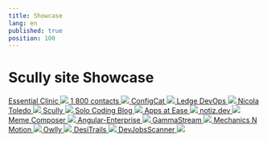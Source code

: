 ```yaml
---
title: Showcase
lang: en
published: true
position: 100
---
```


# Scully site Showcase

<div class="docs-showcase">

<a href="https://www.essentialclinic.ca/">
  Essential Clinic
  <img src="/assets/img/showcase/essentialclinic-01.jpg" />
</a>

<a href="https://www.1800contacts.com/">
  1 800 contacts
  <img src="/assets/img/showcase/1800contacts-01.jpg" />
</a>

<a href="https://configcat.com/">
  ConfigCat
  <img src="/assets/img/showcase/configcat-01.jpg" />
</a>

<a href="https://devops.phodal.com/home">
  Ledge DevOps
  <img src="/assets/img/showcase/ledgedevops-01.jpg" />
</a>

<a href="https://www.nicolatoledo.dev/">
  Nicola Toledo
  <img src="/assets/img/showcase/nicolatoledo-01.jpg" />
</a>

<a href="https://scully.io">
  Scully
  <img src="/assets/img/showcase/scully-01.jpg" />
</a>

<a href="https://solocoding.dev/">
  Solo Coding Blog
  <img src="/assets/img/showcase/solocoding-01.jpg" />
</a>

<a href="https://appsatease.com/">
  Apps at Ease
  <img src="/assets/img/showcase/appsatease-01.jpg" />
</a>

<a href="https://www.notiz.dev/">
  notiz.dev
  <img src="https://www.notiz.dev/assets/img/logo-text.svg" />
</a>

<a href="https://memecomposer.com/">
  Meme Composer
  <img src="https://memecomposer.com/en/assets/images/app-logo_no-text_150x150.png" />
</a>

<a href="https://angular-enterprise.com/">
  Angular-Enterprise
  <img src="/assets/img/showcase/angularenterprise-01.jpg" />
</a>

<a href="https://gamma.stream/">
  GammaStream
  <img src="/assets/img/showcase/gammastream-01.jpg" />
</a>

<a href="https://mechanicsnmotion.com/">
  Mechanics N Motion
  <img src="/assets/img/showcase/mnm-01.jpg" />
</a>

<a href="https://owlly.ch/">
  Owlly
  <img src="/assets/img/showcase/owlly-01.jpg" />
</a>

<a href="https://desitrails.com/">
  DesiTrails
  <img src="/assets/img/showcase/desitrails-01.jpg" />
</a>

<a href="https://www.devjobsscanner.com/">
  DevJobsScanner
  <img src="/assets/img/showcase/devjobsscanner-01.jpg" />
</a>

</div>

